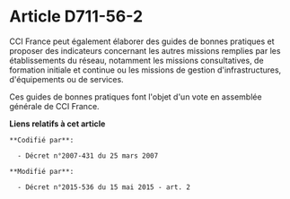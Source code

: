 # Article D711-56-2

CCI France peut également élaborer des guides de bonnes pratiques et proposer des indicateurs concernant les autres missions
remplies par les établissements du réseau, notamment les missions consultatives, de formation initiale et continue ou les
missions de gestion d'infrastructures, d'équipements ou de services.

Ces guides de bonnes pratiques font l'objet d'un vote en assemblée générale de CCI France.

**Liens relatifs à cet article**

	**Codifié par**:

	  - Décret n°2007-431 du 25 mars 2007

	**Modifié par**:

	  - Décret n°2015-536 du 15 mai 2015 - art. 2
